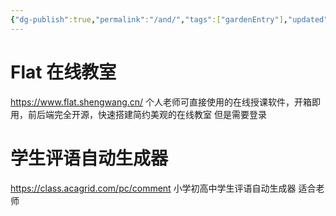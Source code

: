 ```yaml
---
{"dg-publish":true,"permalink":"/and/","tags":["gardenEntry"],"updated":"2025-02-25T14:19:22.864+08:00"}
---
```


# Flat 在线教室
https://www.flat.shengwang.cn/
个人老师可直接使用的在线授课软件，开箱即用，前后端完全开源，快速搭建简约美观的在线教室
但是需要登录

# 学生评语自动生成器
https://class.acagrid.com/pc/comment
小学初高中学生评语自动生成器
适合老师